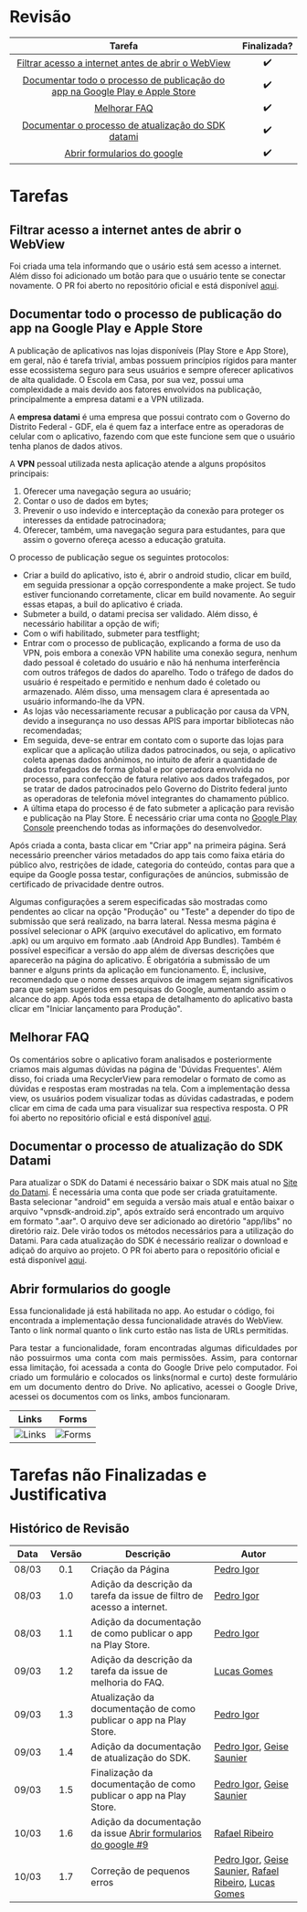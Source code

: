 # Revisão

Tarefa | Finalizada? |
:-----:|:-----------:|
[Filtrar acesso a internet antes de abrir o WebView](https://github.com/GCES-Escola-em-Casa-2020-2/wiki/issues/5) | :heavy_check_mark: |
[Documentar todo o processo de publicação do app na Google Play e Apple Store](https://github.com/GCES-Escola-em-Casa-2020-2/wiki/issues/6)| :heavy_check_mark: |
[Melhorar FAQ](https://github.com/GCES-Escola-em-Casa-2020-2/wiki/issues/3)| :heavy_check_mark: |
[Documentar o processo de atualização do SDK datami](https://github.com/Escola-em-Casa/android-escola-em-casa/issues/52) | :heavy_check_mark: |
[Abrir formularios do google](https://github.com/Escola-em-Casa/android-escola-em-casa/issues/50) | :heavy_check_mark: |

# Tarefas

## Filtrar acesso a internet antes de abrir o WebView

Foi criada uma tela informando que o usário está sem acesso a internet. Além disso foi adicionado um botão para que o usuário tente se conectar novamente. O PR foi aberto no repositório oficial e está disponível [aqui](https://github.com/Escola-em-Casa/android-escola-em-casa/pull/55).

## Documentar todo o processo de publicação do app na Google Play e Apple Store

A publicação de aplicativos nas lojas disponíveis (Play Store e App Store), em geral, não é tarefa trivial, ambas possuem princípios rígidos para manter esse ecossistema seguro para seus usuários e sempre oferecer aplicativos de alta qualidade. O Escola em Casa, por sua vez, possui uma complexidade a mais devido aos fatores envolvidos na publicação, principalmente a empresa datami e a VPN utilizada. 

A **empresa datami** é uma empresa que possui contrato com o Governo do Distrito Federal - GDF, ela é quem faz a interface entre as operadoras de celular com o aplicativo, fazendo com que este funcione sem que o usuário tenha planos de dados ativos. 

A **VPN** pessoal utilizada nesta aplicação atende a alguns propósitos principais:
1) Oferecer uma navegação segura ao usuário;
2) Contar o uso de dados em bytes;
3) Prevenir o uso indevido e interceptação da conexão para proteger os interesses da entidade patrocinadora;
4) Oferecer, também, uma navegação segura para estudantes, para que assim o governo ofereça acesso a educação gratuita.

O processo de publicação segue os seguintes protocolos:

- Criar a build do aplicativo, isto é, abrir o android studio, clicar em build, em seguida pressionar a opção correspondente a make project. Se tudo estiver funcionando corretamente, clicar em build novamente. Ao seguir essas etapas, a buil do aplicativo é criada.
- Submeter a build, o datami precisa ser validado. Além disso, é necessário habilitar a opção de wifi;
- Com o wifi habilitado, submeter para testflight;
- Entrar com o processo de publicação, explicando a forma de uso da VPN, pois embora a conexão VPN habilite uma conexão segura, nenhum dado pessoal é coletado do usuário e não há nenhuma interferência com outros tráfegos de dados do aparelho. Todo o tráfego de dados do usuário é respeitado e permitido e nenhum dado é coletado ou armazenado. Além disso, uma mensagem clara é apresentada ao usuário informando-lhe da VPN.
- As lojas vão necessariamente recusar a publicação por causa da VPN, devido a insegurança no uso dessas APIS para importar bibliotecas não recomendadas;
- Em seguida, deve-se entrar em contato com o suporte das lojas para explicar que a aplicação utiliza dados patrocinados, ou seja, o aplicativo coleta apenas dados anônimos, no intuito de aferir a quantidade de dados trafegados de forma global e por operadora envolvida no processo, para confecção de fatura relativo aos dados trafegados, por se tratar de dados patrocinados pelo Governo do Distrito federal junto as operadoras de telefonia móvel integrantes do chamamento público. 
- A última etapa do processo é de fato submeter a aplicação para revisão e publicação na Play Store. É necessário criar uma conta no [Google Play Console](https://play.google.com/console/signup) preenchendo todas as informações do desenvolvedor. 

Após criada a conta, basta clicar em "Criar app" na primeira página. Será necessário preencher vários metadados do app tais como faixa etária do público alvo, restrições de idade, categoria do conteúdo, contas para que a equipe da Google possa testar, configurações de anúncios, submissão de certificado de privacidade dentre outros. 

Algumas configurações a serem especificadas são mostradas como pendentes ao clicar na opção "Produção" ou "Teste" a depender do tipo de submissão que será realizado, na barra lateral. Nessa mesma página é possível selecionar o APK (arquivo executável do aplicativo, em formato .apk) ou um arquivo em formato .aab (Android App Bundles). Também é possível especificar a versão do app além de diversas descrições que aparecerão na página do aplicativo. É obrigatória a submissão de um banner e alguns prints da aplicação em funcionamento. É, inclusive, recomendado que o nome desses arquivos de imagem sejam significativos para que sejam sugeridos em pesquisas do Google, aumentando assim o alcance do app. Após toda essa etapa de detalhamento do aplicativo basta clicar em "Iniciar lançamento para Produção". 

## Melhorar FAQ
Os comentários sobre o aplicativo foram analisados e posteriormente criamos mais algumas dúvidas na página de 'Dúvidas Frequentes'. Além disso, foi criada uma RecyclerView para remodelar o formato de como as dúvidas e respostas eram mostradas na tela. Com a implementação dessa view, os usuários podem visualizar todas as dúvidas cadastradas, e podem clicar em cima de cada uma para visualizar sua respectiva resposta. O PR foi aberto no repositório oficial e está disponível [aqui](https://github.com/Escola-em-Casa/android-escola-em-casa/pull/56).

## Documentar o processo de atualização do SDK Datami
Para atualizar o SDK do Datami é necessário baixar o SDK mais atual no [Site do Datami](https://developer.datami.com/#/onboardhome/sdkintegrationkit). É necessária uma conta que pode ser criada gratuitamente. Basta selecionar "android" em seguida a versão mais atual e então baixar o arquivo "vpnsdk-android.zip", após extraído será encontrado um arquivo em formato ".aar". O arquivo deve ser adicionado ao diretório "app/libs" no diretório raiz. Dele virão todos os métodos necessários para a utilização do Datami. Para cada atualização do SDK é necessário realizar o download e adiçaõ do arquivo ao projeto. O PR foi aberto para o repositório oficial e está disponível [aqui](https://github.com/Escola-em-Casa/android-escola-em-casa/pull/57).

## Abrir formularios do google

Essa funcionalidade já está habilitada no app. Ao estudar o código, foi encontrada a implementação dessa funcionalidade através do WebView. Tanto o link normal quanto o link curto estão nas lista de URLs permitidas.
<p align="justify">Para testar a funcionalidade, foram encontradas algumas dificuldades por não possuirmos uma conta com mais permissões. Assim, para contornar essa limitação, foi acessada a conta do Google Drive pelo computador. Foi criado um formulário e colocados os links(normal e curto) deste formulário em um documento dentro do Drive. No aplicativo, acessei o Google Drive, acessei os documentos com os links, ambos funcionaram.

Links | Forms |
:----:|:-----:|
![Links](https://user-images.githubusercontent.com/37155530/110700583-e038d880-81ce-11eb-8f3a-f2f7d5a25fd3.png) | ![Forms](https://user-images.githubusercontent.com/37155530/110700599-e6c75000-81ce-11eb-9c96-53eba244970b.png) |


# Tarefas não Finalizadas e Justificativa

## Histórico de Revisão

Data | Versão | Descrição | Autor |
:---:|:------:|-----------|-------|
08/03|0.1 | Criação da Página | [Pedro Igor](https://github.com/pedroeagle) |
08/03|1.0 | Adição da descrição da tarefa da issue de filtro de acesso a internet. | [Pedro Igor](https://github.com/pedroeagle) |
08/03|1.1 | Adição da documentação de como publicar o app na Play Store. | [Pedro Igor](https://github.com/pedroeagle) |
09/03|1.2 | Adição da descrição da tarefa da issue de melhoria do FAQ. | [Lucas Gomes](https://github.com/LGomees) |
09/03|1.3 | Atualização da documentação de como publicar o app na Play Store. | [Pedro Igor](https://github.com/pedroeagle)|
09/03|1.4 | Adição da documentação de atualização do SDK. | [Pedro Igor](https://github.com/pedroeagle), [Geise Saunier](https://github.com/GeiseSaunier) |
09/03|1.5 | Finalização da documentação de como publicar o app na Play Store. | [Pedro Igor](https://github.com/pedroeagle), [Geise Saunier](https://github.com/GeiseSaunier) |
10/03|1.6 | Adição da documentação da issue [Abrir formularios do google #9](https://github.com/GCES-Escola-em-Casa-2020-2/wiki/issues/9) | [Rafael Ribeiro](https://github.com/rafaelflarrn) |
10/03|1.7 | Correção de pequenos erros | [Pedro Igor](https://github.com/pedroeagle), [Geise Saunier](https://github.com/GeiseSaunier), [Rafael Ribeiro](https://github.com/rafaelflarrn), [Lucas Gomes](https://github.com/LGomees) |